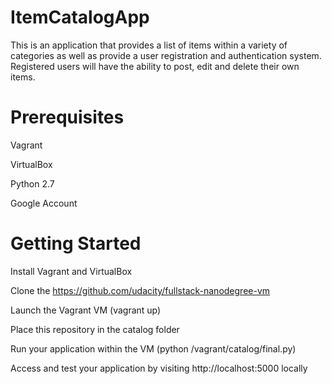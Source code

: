 # ItemCatalogApp
This is an application that provides a list of items within a variety of categories as well as provide a user registration and authentication system. Registered users will have the ability to post, edit and delete their own items.

# Prerequisites
Vagrant

VirtualBox

Python 2.7

Google Account

# Getting Started
Install Vagrant and VirtualBox

Clone the https://github.com/udacity/fullstack-nanodegree-vm

Launch the Vagrant VM (vagrant up)

Place this repository in the catalog folder

Run your application within the VM (python /vagrant/catalog/final.py)

Access and test your application by visiting http://localhost:5000 locally

